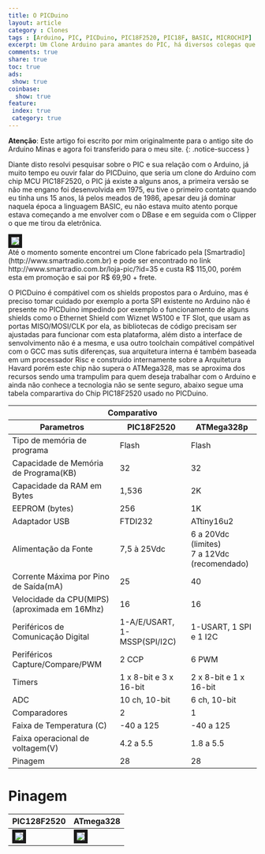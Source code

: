 ```yaml
---
title: O PICDuino
layout: article
category : Clones
tags : [Arduino, PIC, PICDuino, PIC18F2520, PIC18F, BASIC, MICROCHIP]
excerpt: Um Clone Arduino para amantes do PIC, há diversos colegas que falam que preferem o PIC, ainda não tive um argumento que justifique a escolha pelo PIC em relação ao ATMega, nem o contrário, acho que ambos tem suas vantagens.
comments: true
share: true
toc: true
ads:
 show: true
coinbase:
  show: true
feature:
 index: true
 category: true
---
```

**Atenção**: Este artigo foi escrito por mim originalmente para o antigo site 
do Arduino Minas e agora foi transferido para o meu site.
{: .notice-success }


Diante disto resolvi pesquisar sobre o PIC e sua relação com o Arduino, já muito tempo eu ouvir falar do PICDuino, 
que seria um clone do Arduino com chip MCU PIC18F2520, o PIC já existe a alguns anos, a primeira versão se não me 
engano foi desenvolvida em 1975, eu tive o primeiro contato quando eu tinha uns 15 anos, lá pelos meados de 1986, 
apesar deu já dominar naquela época a linguagem BASIC, eu não estava muito atento porque estava começando a me 
envolver com o DBase e em seguida com o Clipper o que me tirou da eletrônica.

<div class="imageBox" id="left">
<a rel="lightbox" title="PICDuino - PIC18F2520" href="/images/clones/PICDuino.jpg">
<img src="/images/clones/PICDuino-thumb.jpg"  border="6" />
</a>
</div>
Até o momento somente encontrei um Clone fabricado pela [Smartradio](http://www.smartradio.com.br) e pode ser 
encontrado no link http://www.smartradio.com.br/loja-pic/?id=35 e custa R$ 115,00, porém esta em promoção e sai 
por R$ 69,90 + frete.

O PICDuino é compátivel com os shields propostos para o Arduino, mas é preciso tomar cuidado por exemplo a porta
SPI existente no Arduino não é presente no PICDuino impedindo por exemplo o funcionamento de alguns shields como
o Ethernet Shield com Wiznet W5100 e TF Slot, que usam as portas MISO/MOSI/CLK por ela, as bibliotecas de código 
precisam ser ajustadas para funcionar com esta plataforma, além disto a interface de senvolvimento não é a mesma, 
e usa outro toolchain compátivel compátivel com o GCC mas sutis diferenças, sua arquitetura interna é também 
baseada em um processador Risc e construido internamente sobre a Arquitetura Havard porém este chip não supera o 
ATMega328, mas se aproxima dos recursos sendo uma trampulim para quem deseja trabalhar com o Arduino e ainda não 
conhece a tecnologia  não se sente seguro, abaixo segue uma tabela comparartiva do Chip PIC18F2520 usado no 
PICDuino.

<table>
<thead>
<tr>
<th colspan="3">Comparativo</th>
</tr>
<tr>
<th>Parametros</th><th>PIC18F2520</th><th>ATMega328p</th>
</tr>
</thead>
<tbody>
<tr>
<td>Tipo de memória de programa</td><td>Flash</td><td>Flash</td>
</tr>
<tr>
<td>Capacidade de Memória de Programa(KB)</td><td>32</td><td>32</td>
</tr>
<tr>
<td>Capacidade da RAM em Bytes</td><td>1,536</td><td>2K</td>
</tr>
<tr>
<td>EEPROM (bytes)</td><td>256</td><td>1K</td>
</tr>
<tr>
<td>Adaptador USB</td><td>FTDI232</td><td>ATtiny16u2</td>
</tr>
<tr>
<td>Alimentação da Fonte</td><td>7,5 à 25Vdc</td>
<td>6 a 20Vdc (limites) <br> 7 a 12Vdc (recomendado)</td>
</tr>
<tr>
<td>Corrente Máxima por Pino de Saída(mA)</td><td>25</td><td>40</td>
</tr>
<tr>
<td>Velocidade da CPU(MIPS) (aproximada em 16Mhz)</td><td>16</td><td>16</td>
</tr>
<tr>
<td>Periféricos de Comunicação Digital</td><td>1-A/E/USART, 1-MSSP(SPI/I2C)</td><td>1-USART, 1 SPI e 1 I2C</td>
</tr>
<tr>
<td>Periféricos Capture/Compare/PWM</td><td>2 CCP</td><td>6 PWM</td>
</tr>
<tr>
<td>Timers</td><td>1 x 8-bit e 3 x 16-bit</td><td>2 x 8-bit e 1 x 16-bit</td>
</tr>
<tr>
<td>ADC</td><td>10 ch, 10-bit</td><td>6 ch, 10-bit</td>
</tr>
<tr>
<td>Comparadores</td><td>2</td><td>1</td>
</tr>
<tr>
<td>Faixa de Temperatura (C)</td><td>-40 a 125</td><td>-40 a 125</td>
</tr>
<tr>
<td>Faixa operacional de voltagem(V)</td><td>4.2 a 5.5</td><td>1.8 a 5.5</td>
</tr>
<tr>
<td>Pinagem</td><td>28</td><td>28</td>
</tr>
</tbody>
</table>

# Pinagem

<table>
<thead><tr><th>PIC128F2520</th><th>ATmega328</th></tr></thead>
<tbody>
<tr><td>
<a rel="lightbox" title="PIC18F2520" href="/images/componentes/atmega328-pinagem.jpg">
<img src="/images/componentes/atmega328-pinagem.jpg"  border="6" />
</a>
</td>
<td>
<a rel="lightbox" title="PIC18F2520" href="/images/componentes/pic18F2x20-pinagem.jpg">
<img src="/images/componentes/pic18F2x20-pinagem.jpg"  border="6" />
</a>
</td>
</tr>
</tbody>
</table>

